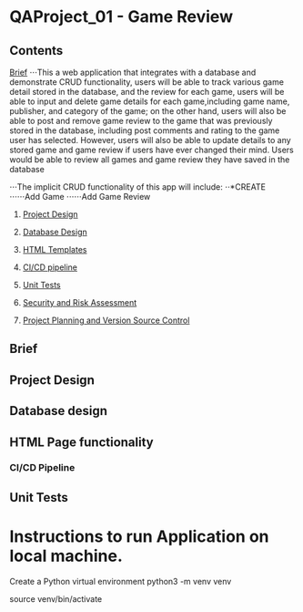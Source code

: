 # QAProject_01 - Game Review

## Contents

[Brief](#brief) 
⋅⋅⋅This a web application that integrates with a database and demonstrate CRUD functionality, users will be able to track various game detail stored in the database, and the review for each game, users will be able to input and delete game details for each game,including game name, publisher, and category of the game; on the other hand, users will also be able to post and remove game review to the game that was previously stored in the database, including post comments and rating to the game user has selected. However, users will also be able to update details to any stored game and game review if users have ever changed their mind. Users would be able to review all games and game review they have saved in the database

⋅⋅⋅The implicit CRUD functionality of this app will include:
⋅⋅*CREATE
⋅⋅⋅⋅⋅⋅Add Game
⋅⋅⋅⋅⋅⋅Add Game Review

1. [Project Design](#project-design) 

2. [Database Design](#databse-design) 

3. [HTML Templates](#html-templates) 

4. [CI/CD pipeline](#ci/cd-pipeline) 

5. [Unit Tests](#unit-tests)

6. [Security and Risk Assessment](#security-and-risk-assessment) 

7. [Project Planning and Version Source Control](#project-planning-and-version-source-control) 


## <a name="brief"></a>Brief 

## <a name="project-design"></a>Project Design

## <a name="database-design"></a>Database design 

## <a name="html-templates"></a>HTML Page functionality 

### <a name="ci.cd-pipeline"></a>CI/CD Pipeline

## <a name="unit-tests"></a> Unit Tests

# <a name='instructions'></a>Instructions to run Application on local machine.

Create a Python virtual environment 
python3 -m venv venv

source venv/bin/activate